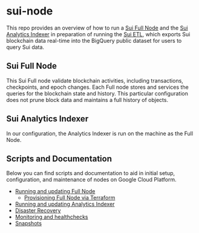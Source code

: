 # sui-node

This repo provides an overview of how to run a [Sui Full Node](https://docs.sui.io/guides/operator/sui-full-node) and the [Sui Analytics Indexer](https://github.com/MystenLabs/sui/tree/main/crates/sui-analytics-indexer/src) in preparation of running the [Sui ETL](https://github.com/SZNS/sui-etl), which exports Sui blockchain data real-time into the BigQuery public dataset for users to query Sui data.

## Sui Full Node

This Sui Full node validate blockchain activities, including transactions, checkpoints, and epoch changes. Each Full node stores and services the queries for the blockchain state and history. This particular configuration does not prune block data and maintains a full history of objects.

## Sui Analytics Indexer

In our configuration, the Analytics Indexer is run on the machine as the Full Node. 

## Scripts and Documentation

Below you can find scripts and documentation to aid in initial setup, configuration, and maintenance of nodes on Google Cloud Platform.

- [Running and updating Full Node](docs/fullnode.md)
  - [Provisioning Full Node via Terraform](docs/terraform.md)
- [Running and updating Analytics Indexer](docs/analytics-indexer.md)
- [Disaster Recovery](docs/disaster-recovery.md)
- [Monitoring and healthchecks](docs/monitoring.md)
- [Snapshots](docs/snapshots.md)
